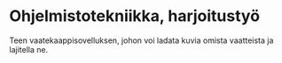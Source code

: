 # Ohjelmistotekniikka, harjoitustyö
Teen vaatekaappisovelluksen, johon voi ladata kuvia omista vaatteista ja lajitella ne.
